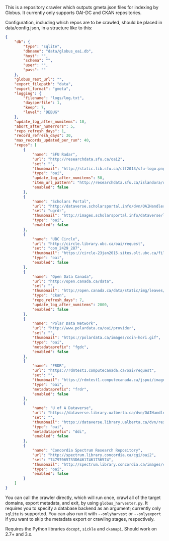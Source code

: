 This is a repository crawler which outputs gmeta.json files for indexing by Globus. It currently only supports OAI-DC and CKAN repositories.

Configuration, including which repos are to be crawled, should be placed in data/config.json, in a structure like to this:

~~~~~~~~~~~~~~~~~~~~~~~~~~~~~~~~~~~~~~~~~~~~~~~~~~~~~~~~~~~~~~~~~~~~~~~~~~~ json
{
    "db": {
        "type": "sqlite",
        "dbname": "data/globus_oai.db",
        "host": "",
        "schema": "",
        "user": "",
        "pass": ""
    },
    "globus_rest_url": "",
    "export_filepath": "data",
    "export_format": "gmeta",
    "logging": {
        "filename": "logs/log.txt",
        "daysperfile": 1,
        "keep": 7,
        "level": "DEBUG"
    },
    "update_log_after_numitems": 10,
    "abort_after_numerrors": 5,
    "repo_refresh_days": 1,
    "record_refresh_days": 30,
    "max_records_updated_per_run": 40,
    "repos": [
        {
            "name": "SFU Radar",
            "url": "http://researchdata.sfu.ca/oai2",
            "set": "",
            "thumbnail": "http://static.lib.sfu.ca/clf2013/sfu-logo.png",
            "type": "oai",
            "update_log_after_numitems": 50,
            "item_url_pattern": "http://researchdata.sfu.ca/islandora/object/%id%",
            "enabled": false
        },
        {
            "name": "Scholars Portal",
            "url": "http://dataverse.scholarsportal.info/dvn/OAIHandler",
            "set": "ugrdr",
            "thumbnail": "http://images.scholarsportal.info/dataverse/logo.png",
            "type": "oai",
            "enabled": false
        },
        {
            "name": "UBC Circle",
            "url": "http://circle.library.ubc.ca/oai/request",
            "set": "com_2429_287",
            "thumbnail": "https://circle-23jan2015.sites.olt.ubc.ca/files/2015/01/circle-logo-inverted.png",
            "type": "oai",
            "enabled": false
        },
        {
            "name": "Open Data Canada",
            "url": "http://open.canada.ca/data",
            "set": "",
            "thumbnail": "http://open.canada.ca/data/static/img/leaves/fivestar.png",
            "type": "ckan",
            "repo_refresh_days": 7,
            "update_log_after_numitems": 2000,
            "enabled": false
        },
        {
            "name": "Polar Data Network",
            "url": "http://www.polardata.ca/oai/provider",
            "set": "",
            "thumbnail": "https://polardata.ca/images/ccin-hori.gif",
            "type": "oai",
            "metadataprefix": "fgdc",
            "enabled": false
        },
        {
            "name": "FRDR",
            "url": "https://rdmtest1.computecanada.ca/oai/request",
            "set": "",
            "thumbnail": "https://rdmtest1.computecanada.ca/jspui/image/logo.png",
            "type": "oai",
            "metadataprefix": "frdr",
            "enabled": false
        },
        {
            "name": "U of A Dataverse",
            "url": "https://dataverse.library.ualberta.ca/dvn/OAIHandler",
            "set": "",
            "thumbnail": "https://dataverse.library.ualberta.ca/dvn/resources/images/ua-lib-logo.png",
            "type": "oai",
            "metadataprefix": "ddi",
            "enabled": false
        },
        {
            "name": "Concordia Spectrum Research Repository",
            "url": "http://spectrum.library.concordia.ca/cgi/oai2",
            "set": "74797065733D64617461736574",
            "thumbnail": "http://spectrum.library.concordia.ca/images/custom-logo.jpg",
            "type": "oai",
            "enabled": false
        }
    ]
}
~~~~~~~~~~~~~~~~~~~~~~~~~~~~~~~~~~~~~~~~~~~~~~~~~~~~~~~~~~~~~~~~~~~~~~~~~~~~~~~~

You can call the crawler directly, which will run once, crawl all of the target domains, export metadata, and exit, by using `globus_harvester.py`. It requires you to specify a database backend as an argument; currently only `sqlite` is supported. You can also run it with `--onlyharvest` or `--onlyexport` if you want to skip the metadata export or crawling stages, respectively.

Requires the Python libraries `docopt`, `sickle` and `ckanapi`. Should work on 2.7+ and 3.x.
